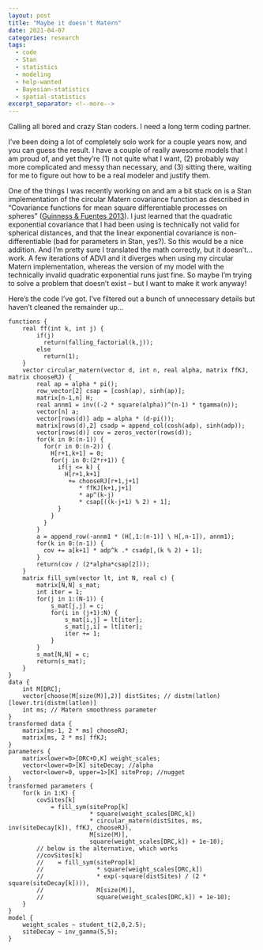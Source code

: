 ```yaml
---
layout: post
title: "Maybe it doesn't Matern"
date: 2021-04-07
categories: research
tags:
  - code
  - Stan
  - statistics
  - modeling
  - help-wanted
  - Bayesian-statistics
  - spatial-statistics
excerpt_separator: <!--more-->
---
```


Calling all bored and crazy Stan coders. I need a long term coding partner.

I’ve been doing a lot of completely solo work for a couple years now, and you can guess the result. I have a couple of really awesome models that I am proud of, and yet they’re (1) not quite what I want, (2) probably way more complicated and messy than necessary, and (3) sitting there, waiting for me to figure out how to be a real modeler and justify them.<!--more-->

One of the things I was recently working on and am a bit stuck on is a Stan implementation of the circular Matern covariance function as described in “Covariance functions for mean square differentiable processes on spheres” ([Guinness & Fuentes 2013](https://citeseerx.ist.psu.edu/document?repid=rep1&type=pdf&doi=975965ece10120871b0d217d04a848f3535e9b1d)). I just learned that the quadratic exponential covariance that I had been using is technically not valid for spherical distances, and that the linear exponential covariance is non-differentiable (bad for parameters in Stan, yes?). So this would be a nice addition. And I’m pretty sure I translated the math correctly, but it doesn’t… work. A few iterations of ADVI and it diverges when using my circular Matern implementation, whereas the version of my model with the technically invalid quadratic exponential runs just fine. So maybe I’m trying to solve a problem that doesn’t exist – but I want to make it work anyway!

Here’s the code I’ve got. I’ve filtered out a bunch of unnecessary details but haven’t cleaned the remainder up…

```
functions {
    real ff(int k, int j) {
        if(j)
          return(falling_factorial(k,j));
        else
          return(1);
    }
    vector circular_matern(vector d, int n, real alpha, matrix ffKJ, matrix chooseRJ) {
        real ap = alpha * pi();
        row_vector[2] csap = [cosh(ap), sinh(ap)];
        matrix[n-1,n] H;
        real annm1 = inv((-2 * square(alpha))^(n-1) * tgamma(n));
        vector[n] a;
        vector[rows(d)] adp = alpha * (d-pi());
        matrix[rows(d),2] csadp = append_col(cosh(adp), sinh(adp));
        vector[rows(d)] cov = zeros_vector(rows(d));
        for(k in 0:(n-1)) {
          for(r in 0:(n-2)) {
            H[r+1,k+1] = 0;
            for(j in 0:(2*r+1)) {
              if(j <= k) {
                H[r+1,k+1]
                 += chooseRJ[r+1,j+1]
                    * ffKJ[k+1,j+1]
                    * ap^(k-j)
                    * csap[((k-j+1) % 2) + 1];
              }
            }
          }
        }
        a = append_row(-annm1 * (H[,1:(n-1)] \ H[,n-1]), annm1);
        for(k in 0:(n-1)) {
          cov += a[k+1] * adp^k .* csadp[,(k % 2) + 1];
        }
        return(cov / (2*alpha*csap[2]));
    }
    matrix fill_sym(vector lt, int N, real c) {
        matrix[N,N] s_mat;
        int iter = 1;
        for(j in 1:(N-1)) {
            s_mat[j,j] = c;
            for(i in (j+1):N) {
                s_mat[i,j] = lt[iter];
                s_mat[j,i] = lt[iter];
                iter += 1;
            }
        }
        s_mat[N,N] = c;
        return(s_mat);
    }
}
data {
    int M[DRC];
    vector[choose(M[size(M)],2)] distSites; // distm(latlon)[lower.tri(distm(latlon)]
    int ms; // Matern smoothness parameter
}
transformed data {
    matrix[ms-1, 2 * ms] chooseRJ;
    matrix[ms, 2 * ms] ffKJ;
}
parameters {
    matrix<lower=0>[DRC+D,K] weight_scales;
    vector<lower=0>[K] siteDecay; //alpha
    vector<lower=0, upper=1>[K] siteProp; //nugget
}
transformed parameters {
    for(k in 1:K) {
        covSites[k]
            = fill_sym(siteProp[k]
                       * square(weight_scales[DRC,k])
                       * circular_matern(distSites, ms, inv(siteDecay[k]), ffKJ, chooseRJ),
                       M[size(M)],
                       square(weight_scales[DRC,k]) + 1e-10);
        // below is the alternative, which works
        //covSites[k]
        //    = fill_sym(siteProp[k]
        //               * square(weight_scales[DRC,k])
        //               * exp(-square(distSites) / (2 * square(siteDecay[k]))),
        //               M[size(M)],
        //               square(weight_scales[DRC,k]) + 1e-10);
    }
}
model {
    weight_scales ~ student_t(2,0,2.5);
    siteDecay ~ inv_gamma(5,5);
}
```
